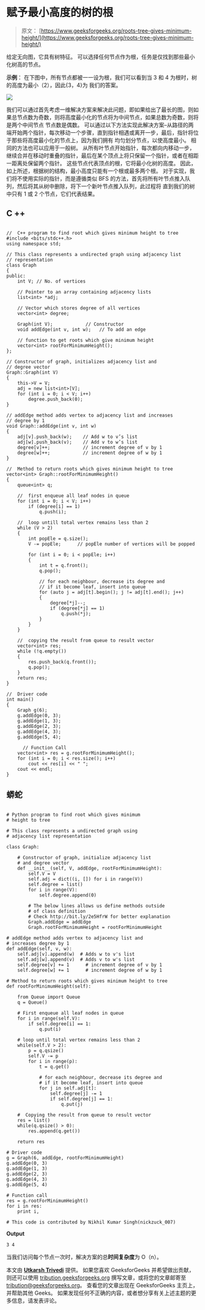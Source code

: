 # 赋予最小高度的树的根

> 原文： [https://www.geeksforgeeks.org/roots-tree-gives-minimum-height/](https://www.geeksforgeeks.org/roots-tree-gives-minimum-height/)

给定无向图，它具有树特征。 可以选择任何节点作为根，任务是仅找到那些最小化树高的节点。

**示例**：
在下图中，所有节点都被一一设为根，我们可以看到当 3 和 4 为根时，树的高度为最小（2），因此{3，4}为 我们的答案。

![](img/a4fa1c478421fb2877dd07f35a19fd84.png)

我们可以通过首先考虑一维解决方案来解决此问题，即如果给出了最长的图，则如果总节点数为奇数，则将高度最小化的节点将为中间节点，如果总数为奇数，则将是两个中间节点 节点数是偶数。 可以通过以下方法实现此解决方案–从路径的两端开始两个指针，每次移动一个步骤，直到指针相遇或离开一步，最后，指针将位于那些将高度最小化的节点上，因为我们拥有 均匀划分节点，以使高度最小。
相同的方法也可以应用于一般树。 从所有叶节点开始指针，每次都向内移动一步，继续合并在移动时重叠的指针，最后在某个顶点上将只保留一个指针，或者在相距一距离处保留两个指针。 这些节点代表顶点的根，它将最小化树的高度。
因此，如上所述，根据树的结构，最小高度只能有一个根或最多两个根。 对于实现，我们将不使用实际的指针，而是遵循类似 BFS 的方法，首先将所有叶节点推入队列，然后将其从树中删除，将下一个新叶节点推入队列，此过程将 直到我们的树中只有 1 或 2 个节点，它们代表结果。

## C ++

```

//  C++ program to find root which gives minimum height to tree
#include <bits/stdc++.h>
using namespace std;

// This class represents a undirected graph using adjacency list
// representation
class Graph
{
public:
    int V; // No. of vertices

    // Pointer to an array containing adjacency lists
    list<int> *adj;

    // Vector which stores degree of all vertices
    vector<int> degree;

    Graph(int V);            // Constructor
    void addEdge(int v, int w);   // To add an edge

    // function to get roots which give minimum height
    vector<int> rootForMinimumHeight();
};

// Constructor of graph, initializes adjacency list and
// degree vector
Graph::Graph(int V)
{
    this->V = V;
    adj = new list<int>[V];
    for (int i = 0; i < V; i++)
        degree.push_back(0);
}

// addEdge method adds vertex to adjacency list and increases
// degree by 1
void Graph::addEdge(int v, int w)
{
    adj[v].push_back(w);    // Add w to v’s list
    adj[w].push_back(v);    // Add v to w’s list
    degree[v]++;            // increment degree of v by 1
    degree[w]++;            // increment degree of w by 1
}

//  Method to return roots which gives minimum height to tree
vector<int> Graph::rootForMinimumHeight()
{
    queue<int> q;

    //  first enqueue all leaf nodes in queue
    for (int i = 0; i < V; i++)
        if (degree[i] == 1)
            q.push(i);

    //  loop untill total vertex remains less than 2
    while (V > 2)
    {
        int popEle = q.size();
        V -= popEle;      // popEle number of vertices will be popped

        for (int i = 0; i < popEle; i++)
        {
            int t = q.front();
            q.pop();

            // for each neighbour, decrease its degree and
            // if it become leaf, insert into queue
            for (auto j = adj[t].begin(); j != adj[t].end(); j++)
            {
                degree[*j]--;
                if (degree[*j] == 1)
                    q.push(*j);
            }
        }
    }

    //  copying the result from queue to result vector
    vector<int> res;
    while (!q.empty())
    {
        res.push_back(q.front());
        q.pop();
    }
    return res;
}

//  Driver code
int main()
{
    Graph g(6);
    g.addEdge(0, 3);
    g.addEdge(1, 3);
    g.addEdge(2, 3);
    g.addEdge(4, 3);
    g.addEdge(5, 4);

      // Function Call
    vector<int> res = g.rootForMinimumHeight();
    for (int i = 0; i < res.size(); i++)
        cout << res[i] << " ";
    cout << endl;
}

```

## 蟒蛇

```

# Python program to find root which gives minimum
# height to tree

# This class represents a undirected graph using
# adjacency list representation

class Graph:

    # Constructor of graph, initialize adjacency list
    # and degree vector
    def __init__(self, V, addEdge, rootForMinimumHeight):
        self.V = V
        self.adj = dict((i, []) for i in range(V))
        self.degree = list()
        for i in range(V):
            self.degree.append(0)

        # The below lines allows us define methods outside
        # of class definition
        # Check http://bit.ly/2e5HfrW for better explanation
        Graph.addEdge = addEdge
        Graph.rootForMinimumHeight = rootForMinimumHeight

# addEdge method adds vertex to adjacency list and
# increases degree by 1
def addEdge(self, v, w):
    self.adj[v].append(w)  # Adds w to v's list
    self.adj[w].append(v)  # Adds v to w's list
    self.degree[v] += 1      # increment degree of v by 1
    self.degree[w] += 1      # increment degree of w by 1

# Method to return roots which gives minimum height to tree
def rootForMinimumHeight(self):

    from Queue import Queue
    q = Queue()

    # First enqueue all leaf nodes in queue
    for i in range(self.V):
        if self.degree[i] == 1:
            q.put(i)

    # loop until total vertex remains less than 2
    while(self.V > 2):
        p = q.qsize()
        self.V -= p
        for i in range(p):
            t = q.get()

            # for each neighbour, decrease its degree and
            # if it become leaf, insert into queue
            for j in self.adj[t]:
                self.degree[j] -= 1
                if self.degree[j] == 1:
                    q.put(j)

    #  Copying the result from queue to result vector
    res = list()
    while(q.qsize() > 0):
        res.append(q.get())

    return res

# Driver code
g = Graph(6, addEdge, rootForMinimumHeight)
g.addEdge(0, 3)
g.addEdge(1, 3)
g.addEdge(2, 3)
g.addEdge(4, 3)
g.addEdge(5, 4)

# Function call 
res = g.rootForMinimumHeight()
for i in res:
    print i,

# This code is contributed by Nikhil Kumar Singh(nickzuck_007)

```

**Output**

```
3 4 

```

当我们访问每个节点一次时，解决方案的总**时间复杂度**为 O（n）。

本文由 [**Utkarsh Trivedi**](https://in.linkedin.com/in/utkarsh-trivedi-253069a7) 提供。 如果您喜欢 GeeksforGeeks 并希望做出贡献，则还可以使用 [tribution.geeksforgeeks.org](http://www.contribute.geeksforgeeks.org) 撰写文章，或将您的文章邮寄至 tribution@geeksforgeeks.org。 查看您的文章出现在 GeeksforGeeks 主页上，并帮助其他 Geeks。
如果发现任何不正确的内容，或者想分享有关上述主题的更多信息，请发表评论。

